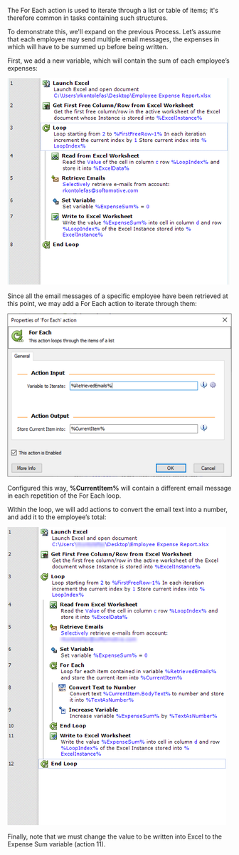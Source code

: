 The For Each action is used to iterate through a list or table of items; it's therefore common in tasks containing such structures.

To demonstrate this, we'll expand on the previous Process. Let’s assume that each employee may send multiple email messages, the expenses in which will have to be summed up before being written.

First, we add a new variable, which will contain the sum of each employee’s expenses:
 
![workspace loop example continued 2](..\media\workspace-loop-example-continued-2.png)

Since all the email messages of a specific employee have been retrieved at this point, we may add a For Each action to iterate through them:

![for each loop action properties continued](..\media\for-each-loop-action-properties-continued.png)

Configured this way, **%CurrentItem%** will contain a different email message in each repetition of the For Each loop.

Within the loop, we will add actions to convert the email text into a number, and add it to the employee’s total:
 
![for each loop example workspace continued](..\media\for-each-loop-example-workspace-continued.png)

Finally, note that we must change the value to be written into Excel to the Expense Sum variable (action 11).
